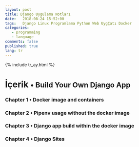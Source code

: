 ```yaml
---
layout: post
title: Django Uygulama Notları
date:   2018-08-24 15:52:00
tags:   Django Linux Programlama Python Web UygÇatı Docker
categories:
   - programming
   - language
comments: false
published: true
lang: tr
---
```


{% include tr_ay.html %}

<style>
span {
    color:blue;
    cursor:pointer;
}
table {
    font-family: arial, sans-serif;
    border-collapse: collapse;
    width: 100%;
}

td, th {
    border: 1px solid #dddddd;
    text-align: left;
    padding: 8px;
}

tr:nth-child(even) {
    background-color: #dddddd;
}
</style>

<h1>İçerik <small>&bull; Build Your Own Django App</small></h1>

<h3><span onclick="show('Page1');"><a>Chapter 1 &bull; Docker image and containers</a></span></h3>
<h3><span onclick="show('Page2');"><a>Chapter 2 &bull; Pipenv usage without the docker image</a></span></h3>
<h3><span onclick="show('Page3');"><a>Chapter 3 &bull; Django app build within the docker image</a></span></h3>
<h3><span onclick="show('Page4');"><a>Chapter 4 &bull; Django Sites</a></span></h3>
<br>

<div class="teaser clearfix"></div>

<div id="Page1" class="page" style="display:none"> 
<h2 id='about'>docker kurulumunun denetlenmesi</h2> <hr/>
<br>
<pre><code data-language='bash'>sudo systemctl status docker</code></pre>
<pre><code data-language='bash'>sudo systemctl enable docker</code></pre>
<pre><code data-language='bash'>sudo systemctl start docker</code></pre> 
<br>
<h2 id='about'>docker imajının indirilmesi</h2> <hr/>
<p><code data-language='bash'>
sudo docker run --net="host" -v /home/$USER:/home/$USER -v /var/cache/pisi/archives:/var/cache/pisi/archives -v /var/cache/pisi/packages:/var/cache/pisi/packages -itd --security-opt=seccomp:unconfined ertugerata/pisi-chroot-beta bash</code></p>
<h2 id='about'>docker container çalıştırılması</h2> <hr/>
<br>
<pre><code data-language='bash'>sudo docker ps</code></pre>
<pre><code data-language='bash'>sudo docker attach container_name</code></pre>
<br>
<h2 id='about'>depo ve servislerin aktif hale getirilmesi</h2> <hr/>
<br>
<pre><code data-language='bash'>pisi ar beta http://ciftlik.pisilinux.org/2.0-Beta.1/pisi-index.xml.xz</code></pre>
<p><code data-language='bash'>service dbus start && pisi it gawk --ignore-dependency && pisi ur && pisi up -dvsy && pisi it python-devel openssl-devel git pip nodejs -y</code></p>
<pre><code data-language='bash'>pisi it gawk --ignore-dependency</code></pre>
<br>
<h2 id='about'>docker container temizliği</h2> <hr/>
<br>
<pre><code data-language='bash'>sudo docker stop container_name</code></pre>
<pre><code data-language='bash'>sudo docker rm container_name</code></pre>
</div>

<div class="teaser clearfix"></div>

<div id="Page2" class="page" style="display:none">

{% include app.html %}
</div>
 
<div class="teaser clearfix"></div>

<div id="Page3" class="page" style="display:none">
<pre><code data-language='bash'>pip install django==1.8</code></pre>
<pre><code data-language='bash'>pip install npm</code></pre>
<pre><code data-language='bash'>pip install --upgrade git+https://github.com/mysteryjeans/doorsale.git#egg=Doorsale</code></pre>
<pre><code data-language='bash'>git clone https://github.com/mysteryjeans/doorsale-demo.git</code></pre>
<pre><code data-language='bash'>npm install -g less yuglify</code></pre>
<pre><code data-language='bash'>cd doorsale-demo</code></pre>
<pre><code data-language='bash'>python manage.py runserver</code></pre>
<pre><code data-language='bash'>docker save container_name > /home/$USER/export.tar</code></pre>
<pre><code data-language='bash'>docker load < /home/$USER/export.tar</code></pre>
</div>

<div id="Page4" class="page" style="display:none">

<table class="blueTable">
<thead>
<tr>
<th>Sites</th>
<th>Sources</th>
</tr>
</thead>
<tbody>
<tr>
<td>A Django forum engine for building powerful community driven websites.</td>
<td>https://django-machina.readthedocs.org</td>
</tr>
<tr>
<td>Domain-driven e-commerce for Django</td>
<td>http://oscarcommerce.com</td>
</tr>
<tr>
<td>Template for making a personal website using django.</td>
<td>http://www.melissagymrek.com/publications</td>
</tr>
<tr>
<td>django_todo_app</td>
<td>https://github.com/PrettyPrinted/django_todo_app</td>
</tr>
</tbody>
</table>
<br/>



<br>
{% include last_day.html %}
